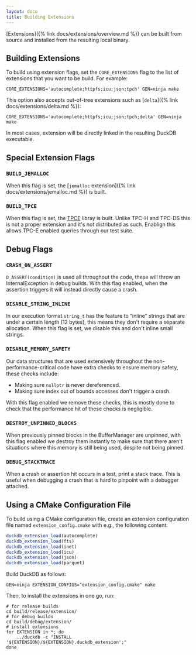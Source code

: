 ```yaml
---
layout: docu
title: Building Extensions
---
```


[Extensions]({% link docs/extensions/overview.md %}) can be built from source and installed from the resulting local binary.

## Building Extensions

To build using extension flags, set the `CORE_EXTENSIONS` flag to the list of extensions that you want to be build. For example:

```batch
CORE_EXTENSIONS='autocomplete;httpfs;icu;json;tpch' GEN=ninja make
```

This option also accepts out-of-tree extensions such as [`delta`]({% link docs/extensions/delta.md %}):

```batch
CORE_EXTENSIONS='autocomplete;httpfs;icu;json;tpch;delta' GEN=ninja make
```

In most cases, extension will be directly linked in the resulting DuckDB executable.

## Special Extension Flags

### `BUILD_JEMALLOC`

When this flag is set, the [`jemalloc` extension]({% link docs/extensions/jemalloc.md %}) is built.

### `BUILD_TPCE`

When this flag is set, the [TPCE](https://www.tpc.org/tpce/) libray is built. Unlike TPC-H and TPC-DS this is not a proper extension and it's not distributed as such. Enablign this allows TPC-E enabled queries through our test suite.

## Debug Flags

### `CRASH_ON_ASSERT`

`D_ASSERT(condition)` is used all throughout the code, these will throw an InternalException in debug builds.
With this flag enabled, when the assertion triggers it will instead directly cause a crash.

### `DISABLE_STRING_INLINE`

In our execution format `string_t` has the feature to “inline” strings that are under a certain length (12 bytes), this means they don't require a separate allocation.
When this flag is set, we disable this and don't inline small strings.

### `DISABLE_MEMORY_SAFETY`

Our data structures that are used extensively throughout the non-performance-critical code have extra checks to ensure memory safety, these checks include:

* Making sure `nullptr` is never dereferenced.
* Making sure index out of bounds accesses don't trigger a crash.

With this flag enabled we remove these checks, this is mostly done to check that the performance hit of these checks is negligible.

### `DESTROY_UNPINNED_BLOCKS`

When previously pinned blocks in the BufferManager are unpinned, with this flag enabled we destroy them instantly to make sure that there aren't situations where this memory is still being used, despite not being pinned.

### `DEBUG_STACKTRACE`

When a crash or assertion hit occurs in a test, print a stack trace.
This is useful when debugging a crash that is hard to pinpoint with a debugger attached.

## Using a CMake Configuration File

To build using a CMake configuration file, create an extension configuration file named `extension_config.cmake` with e.g., the following content:

```cmake
duckdb_extension_load(autocomplete)
duckdb_extension_load(fts)
duckdb_extension_load(inet)
duckdb_extension_load(icu)
duckdb_extension_load(json)
duckdb_extension_load(parquet)
```

Build DuckDB as follows:

```batch
GEN=ninja EXTENSION_CONFIGS="extension_config.cmake" make
```

Then, to install the extensions in one go, run:

```batch
# for release builds
cd build/release/extension/
# for debug builds
cd build/debug/extension/
# install extensions
for EXTENSION in *; do
    ../duckdb -c "INSTALL '${EXTENSION}/${EXTENSION}.duckdb_extension';"
done
```
